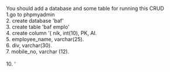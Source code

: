 You should add a database and some table for running this CRUD <br>
1.go to phpmyadmin<br>
2. create database 'baf'<br>
3. create table 'baf emplo'<br>
4. create column '( nik, int(10), PK, AI.<br>
5.                  employee_name, varchar(25).<br>
6.                  div, varchar(30).<br>
7.                  mobile_no, varchar (12).<br>             
10.              '<br>
